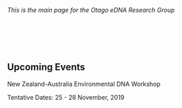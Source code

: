 *This is the main page for the Otago eDNA Research Group*

<br/><br/>
<br/><br/>
## Upcoming Events

New Zealand-Australia Environmental DNA Workshop

Tentative Dates: 25 - 28 November, 2019
